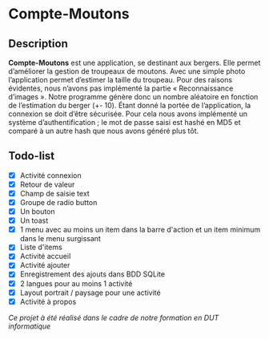# Compte-Moutons

## Description
**Compte-Moutons** est une application, se destinant aux bergers. Elle permet d’améliorer la gestion de troupeaux de moutons. Avec une
simple photo l’application permet d’estimer la taille du troupeau. Pour des raisons évidentes, nous n’avons pas implémenté la
partie « Reconnaissance d’images ». Notre programme génère donc un nombre aléatoire en fonction de l’estimation du berger (+- 10).
Étant donné la portée de l’application, la connexion se doit d’être sécurisée. Pour cela nous avons implémenté un système 
d’authentification ; le mot de passe saisi est hashé en MD5 et comparé à un autre hash que nous avons généré plus tôt.

## Todo-list

- [x] Activité connexion
- [x] Retour de valeur
- [x] Champ de saisie text
- [x] Groupe de radio button
- [x] Un bouton
- [x] Un toast
- [x] 1 menu avec au moins un item dans la barre d'action et un item minimum dans le menu surgissant
- [x] Liste d'items
- [x] Activité accueil
- [x] Activité ajouter
- [x] Enregistrement des ajouts dans BDD SQLite
- [x] 2 langues pour au moins 1 activité
- [x] Layout portrait / paysage pour une activité
- [x] Activité à propos

*Ce projet à été réalisé dans le cadre de notre formation en DUT informatique*
